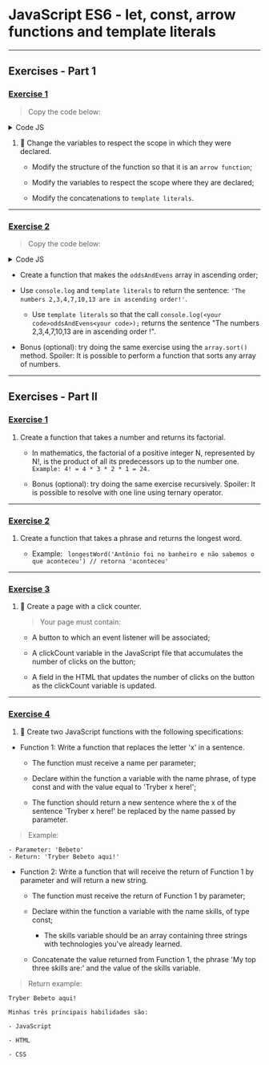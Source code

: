 # JavaScript ES6 - let, const, arrow functions and template literals

---

## Exercises - Part 1

### [Exercise 1](./exercise_1/)

> Copy the code below:

<details>
<summary>Code JS</summary>

```
function testingScope(escopo) {
  if (escopo === true) {
    var ifScope = 'Não devo ser utilizada fora do meu escopo (if)';
    ifScope = ifScope + ' ótimo, fui utilizada no escopo !';
    console.log(ifScope);
  } else {
    var elseScope = 'Não devo ser utilizada fora meu escopo (else)';
    console.log(elseScope);
  }
  console.log(ifScope + ' o que estou fazendo aqui ? :O'); // Se necessário esta linha pode ser removida.
}

testingScope(true);
```

</details>

1. 🚀 Change the variables to respect the scope in which they were declared.

   - Modify the structure of the function so that it is an `arrow function`;

   - Modify the variables to respect the scope where they are declared;

   - Modify the concatenations to `template literals`.

---

### [Exercise 2](./exercise_2/)

> Copy the code below:

<details>
<summary>Code JS</summary>

```
const oddsAndEvens = [13, 3, 4, 10, 7, 2];

// Seu código aqui.

console.log(oddsAndEvens); // será necessário alterar essa linha 😉
```

</details>

- Create a function that makes the `oddsAndEvens` array in ascending order;

- Use `console.log` and `template literals` to return the sentence: `'The numbers 2,3,4,7,10,13 are in ascending order!'`.

  - Use `template literals` so that the call `console.log(<your code>oddsAndEvens<your code>);` returns the sentence "The numbers 2,3,4,7,10,13 are in ascending order !".

- Bonus (optional): try doing the same exercise using the `array.sort()` method. Spoiler: It is possible to perform a function that sorts any array of numbers.

---

## Exercises - Part II

### [Exercise 1](./exercise_3/)

1. Create a function that takes a number and returns its factorial.

   - In mathematics, the factorial of a positive integer N, represented by N!, is the product of all its predecessors up to the number one. `Example: 4! = 4 * 3 * 2 * 1 = 24.`

   - Bonus (optional): try doing the same exercise recursively. Spoiler: It is possible to resolve with one line using ternary operator.

---

### [Exercise 2](./exercise_4/)

1. Create a function that takes a phrase and returns the longest word.

   - Example: ` longestWord('Antônio foi no banheiro e não sabemos o que aconteceu') // retorna 'aconteceu'`

---

### [Exercise 3](./exercise_5/)

1. 🚀 Create a page with a click counter.

   > Your page must contain:

   - A button to which an event listener will be associated;

   - A clickCount variable in the JavaScript file that accumulates the number of clicks on the button;

   - A field in the HTML that updates the number of clicks on the button as the clickCount variable is updated.

---

### [Exercise 4](./exercise_6/)

1. 🚀 Create two JavaScript functions with the following specifications:

- Function 1: Write a function that replaces the letter 'x' in a sentence.

  - The function must receive a name per parameter;

  - Declare within the function a variable with the name phrase, of type const and with the value equal to 'Tryber x here!';

  - The function should return a new sentence where the x of the sentence 'Tryber x here!' be replaced by the name passed by parameter.

> Example:

```
- Parameter: 'Bebeto'
- Return: 'Tryber Bebeto aqui!'
```

- Function 2: Write a function that will receive the return of Function 1 by parameter and will return a new string.

  - The function must receive the return of Function 1 by parameter;

  - Declare within the function a variable with the name skills, of type const;

    - The skills variable should be an array containing three strings with technologies you've already learned.

  - Concatenate the value returned from Function 1, the phrase 'My top three skills are:' and the value of the skills variable.

> Return example:

```
Tryber Bebeto aqui!

Minhas três principais habilidades são:

- JavaScript

- HTML

- CSS
```
